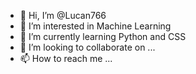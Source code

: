 - 👋 Hi, I’m @Lucan766
- 👀 I’m interested in Machine Learning 
- 🌱 I’m currently learning Python and CSS
- 💞️ I’m looking to collaborate on ...
- 📫 How to reach me ...

<!---
Lucan766/Lucan766 is a ✨ special ✨ repository because its `README.md` (this file) appears on your GitHub profile.
You can click the Preview link to take a look at your changes.
--->
